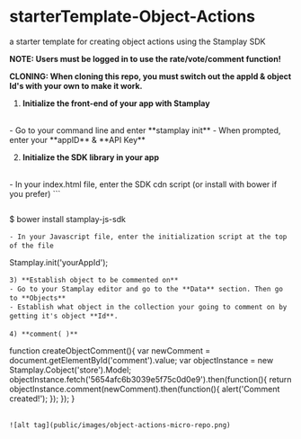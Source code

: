 # starterTemplate-Object-Actions
a starter template for creating object actions using the Stamplay SDK

**NOTE: Users must be logged in to use the rate/vote/comment function!**

**CLONING: When cloning this repo, you must switch out the appId & object Id's with your own to make it work.**

 1) **Initialize the front-end of your app with Stamplay**
 <br>
- Go to your command line and enter **stamplay init**
- When prompted, enter your **appID** & **API Key**

2) **Initialize the SDK library in your app**
<br>
- In your index.html file, enter the SDK cdn script (or install with bower if you prefer)
```
<script src="//drrjhlchpvi7e.cloudfront.net/libs/stamplay-js-sdk/1.3.1/stamplay.min.js"></script>

```
```
$ bower install stamplay-js-sdk
```
- In your Javascript file, enter the initialization script at the top of the file
```
Stamplay.init('yourAppId');
```
3) **Establish object to be commented on**
- Go to your Stamplay editor and go to the **Data** section. Then go to **Objects**
- Establish what object in the collection your going to comment on by getting it's object **Id**.

4) **comment( )**
```
function createObjectComment(){
	var newComment = document.getElementById('comment').value;
	var objectInstance = new Stamplay.Cobject('store').Model;
	objectInstance.fetch('5654afc6b3039e5f75c0d0e9').then(function(){
    	return objectInstance.comment(newComment).then(function(){
    		alert('Comment created!');
    	});
    });
}
```

![alt tag](public/images/object-actions-micro-repo.png)
